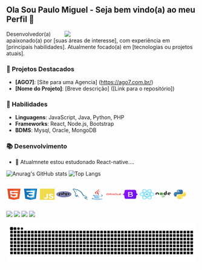 ## Ola Sou Paulo Miguel - Seja bem vindo(a) ao meu Perfil 👋

<img src="https://raw.githubusercontent.com/sanjay-kv/sanjay-kv/main/Assets/illustration.png" min-width="300px" max-width="300px" width="350px" align="right"> 

Desenvolvedor(a) apaixonado(a) por [suas áreas de interesse], com experiência em [principais habilidades]. Atualmente focado(a) em [tecnologias ou projetos atuais].

### 🌟 Projetos Destacados
- **[AGO7]**: [Site para uma Agencia] (https://ago7.com.br/)
- **[Nome do Projeto]**: [Breve descrição] ([Link para o repositório])

### 🚀 Habilidades
- **Linguagens**: JavaScript, Java, Python, PHP
- **Frameworks**: React, Node.js, Bootstrap
- **BDMS**: Mysql, Oracle, MongoDB

### 📚 Desenvolvimento
- 🌱 Atualmnete estou estudonado React-native....


![Anurag's GitHub stats](https://github-readme-stats.vercel.app/api?username=CafeSelvagem&theme=midnight-purple&show_icons=true)
![Top Langs](https://github-readme-stats.vercel.app/api/top-langs/?username=CafeSelvagem&theme=midnight-purple&layout=compact)


<div style="display: inline_block"><br>
  <img align="center" alt="PM-HTML" height="30" width="40" src="https://raw.githubusercontent.com/devicons/devicon/master/icons/html5/html5-original.svg">
  <img align="center" alt="PM-CSS" height="30" width="40" src="https://raw.githubusercontent.com/devicons/devicon/master/icons/css3/css3-original.svg">
  <img align="center" alt="PM-Js" height="30" width="40" src="https://raw.githubusercontent.com/devicons/devicon/master/icons/javascript/javascript-plain.svg">
  <img align="center" alt="PM-Php" height="30" width="40" src="https://raw.githubusercontent.com/devicons/devicon/master/icons/php/php-original.svg">
  <img align="center" alt="PM-Mysql" height="30" width="40" src="https://raw.githubusercontent.com/devicons/devicon/master/icons/mysql/mysql-original.svg">
  <img align="center" alt="PM-Java" height="30" width="40" src="https://raw.githubusercontent.com/devicons/devicon/master/icons/java/java-original.svg">
  <img align="center" alt="PM-Oracle" height="30" width="40" src="https://raw.githubusercontent.com/devicons/devicon/master/icons/oracle/oracle-original.svg">
  <img align="center" alt="PM-Bootstrap" height="30" width="40" src="https://raw.githubusercontent.com/devicons/devicon/master/icons/bootstrap/bootstrap-original.svg">
  <img align="center" alt="PM-React" height="30" width="40" src="https://raw.githubusercontent.com/devicons/devicon/master/icons/react/react-original.svg">
  <img align="center" alt="PM-Node.js" height="30" width="40" src="https://raw.githubusercontent.com/devicons/devicon/master/icons/nodejs/nodejs-original-wordmark.svg">
  <img align="center" alt="PM-Python" height="30" width="40" src="https://raw.githubusercontent.com/devicons/devicon/master/icons/python/python-original.svg">
</div>

  ##
 
<div> 
  <a href="https://instagram.com/phallu73" target="_blank"><img src="https://img.shields.io/badge/-Instagram-%23E4405F?style=for-the-badge&logo=instagram&logoColor=white" target="_blank"></a>
  <a href="https://discord.com/channels/@me" target="_blank"><img src="https://img.shields.io/badge/Discord-7289DA?style=for-the-badge&logo=discord&logoColor=white" target="_blank"></a> 
  <a href = "mailto:paulo.miguel.v2000@gmail.com"><img src="https://img.shields.io/badge/-Gmail-%23333?style=for-the-badge&logo=gmail&logoColor=white" target="_blank"></a>
  <a href="https://www.linkedin.com/in/paulo-miguel-840b18222/" target="_blank"><img src="https://img.shields.io/badge/-LinkedIn-%230077B5?style=for-the-badge&logo=linkedin&logoColor=white" target="_blank"></a> 
</div>

![Snake animation](https://github.com/CafeSelvagem/CafeSelvagem/blob/output/github-contribution-grid-snake.svg)


